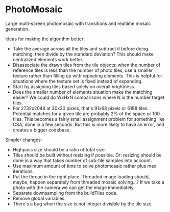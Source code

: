 # PhotoMosaic

Large multi-screen photomosaic with transitions and realtime mosaic generation.

Ideas for making the algorithm better:

- Take the average across all the tiles and subtract it before doing matching, then divide by the standard deviation? This should make centralized elements work better.
- Disassociate the drawn tiles from the tile objects: when the number of reference tiles is less than the number of photo tiles, use a smaller texture rather than filling up with repeating elements. This is helpful for situations where the texture set is fixed instead of expanding.
- Start by assigning tiles based solely on overall brightness.
- Does the smaller number of elements situation make the matching easier? We could do WxHxN comparisons where N is the number target tiles.
- For 2732x2048 at 30x30 pixels, that's 91x68 pixels or 6188 tiles. Potential matches for a given tile are probably 2% of the space or 100 tiles. This becomes a fairly small assignment problem for something like CSA, done in a few seconds. But this is more likely to have an error, and creates a bigger codebase.

Simpler changes:

- Highpass size should be a ratio of total size.
- Tiles should be built without resizing if possible. Or: resizing should be done in a way that takes number of sub-tile samples into account.
- Use maximum amount of time to solve photomosaic rather plus max iterations.
- Put the thread in the right place. Threaded image loading should, maybe, happen separately from threaded mosaic solving...? If we take a photo with the camera we can get the image immediately.
- Separate downsampling from the buildTiles code.
- Remove global variables.
- There's a bug when the size is not integer divisible by the tile size.